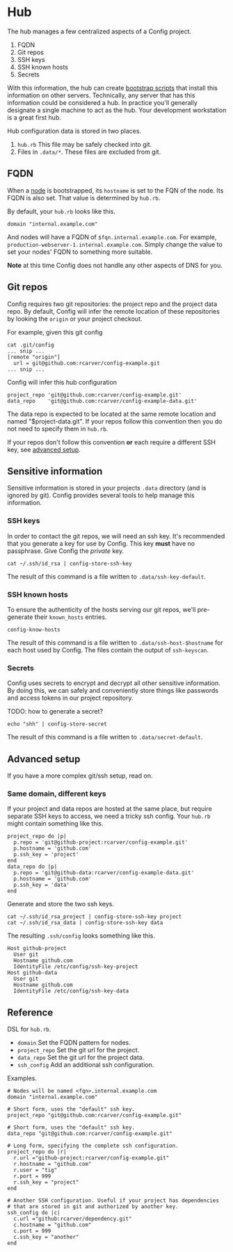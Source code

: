 # Hub

The hub manages a few centralized aspects of a Config project.

  1. FQDN
  2. Git repos
  3. SSH keys
  4. SSH known hosts
  5. Secrets

With this information, the hub can create [bootstrap
scripts](BOOTSTRAP.md) that install this information on other servers.
Technically, any server that has this information could be considered a
hub. In practice you'll generally designate a single machine to act as
the hub. Your development workstation is a great first hub.

Hub configuration data is stored in two places.

  1. `hub.rb` This file may be safely checked into git.
  2. Files in `.data/*`. These files are excluded from git.

## FQDN

When a [node](NODES.md) is bootstrapped, its `hostname` is set to the
FQN of the node. Its FQDN is also set. That value is determined by
`hub.rb`.

By default, your `hub.rb` looks like this.

    domain "internal.example.com"
    
And nodes will have a FQDN of `$fqn.internal.example.com`. For example,
`production-webserver-1.internal.example.com`. Simply change the value
to set your nodes' FQDN to something more suitable.

**Note** at this time Config does not handle any other aspects of DNS
for you.

## Git repos

Config requires two git repositories: the project repo and the project
data repo. By default, Config will infer the remote location of these
repositories by looking the `origin` or your project checkout.

For example, given this git config

    cat .git/config
    ... snip ...
    [remote "origin"]
      url = git@github.com:rcarver/config-example.git
    ... snip ...

Config will infer this hub configuration

    project_repo 'git@github.com:rcarver/config-example.git'
    data_repo    'git@github.com:rcarver/config-example-data.git'

The data repo is expected to be located at the same remote location and
named "$project-data.git". If your repos follow this convention then you
do not need to specify them in `hub.rb`.

If your repos don't follow this convention **or** each require a different
SSH key, see [advanced setup](#advanced-setup).

## Sensitive information

Sensitive information is stored in your projects `.data` directory (and
is ignored by git). Config provides several tools to help manage this
information.

### SSH keys

In order to contact the git repos, we will need an ssh key. It's
recommended that you generate a key for use by Config. This key **must**
have no passphrase. Give Config the *private* key.

    cat ~/.ssh/id_rsa | config-store-ssh-key

The result of this command is a file written to `.data/ssh-key-default`.

### SSH known hosts

To ensure the authenticity of the hosts serving our git repos, we'll
pre-generate their `known_hosts` entries. 

    config-know-hosts

The result of this command is a file written to
`.data/ssh-host-$hostname` for each host used by Config. The files
contain the output of `ssh-keyscan`.

### Secrets

Config uses secrets to encrypt and decrypt all other sensitive
information. By doing this, we can safely and conveniently store things
like passwords and access tokens in our project repository.

TODO: how to generate a secret?

    echo "shh" | config-store-secret

The result of this command is a file written to `.data/secret-default`.

## Advanced setup

If you have a more complex git/ssh setup, read on.

### Same domain, different keys

If your project and data repos are hosted at the same place, but require
separate SSH keys to access, we need a tricky ssh config. Your `hub.rb`
might contain something like this.

    project_repo do |p|
      p.repo = 'git@github-project:rcarver/config-example.git'
      p.hostname = 'github.com'
      p.ssh_key = 'project'
    end
    data_repo do |p|
      p.repo = 'git@github-data:rcarver/config-example-data.git'
      p.hostname = 'github.com'
      p.ssh_key = 'data'
    end

Generate and store the two ssh keys.

    cat ~/.ssh/id_rsa_project | config-store-ssh-key project
    cat ~/.ssh/id_rsa_data | config-store-ssh-key data

The resulting `.ssh/config` looks something like this.

    Host github-project
      User git
      Hostname github.com
      IdentityFile /etc/config/ssh-key-project
    Host github-data
      User git
      Hostname github.com
      IdentityFile /etc/config/ssh-key-data

## Reference

DSL for `hub.rb`.

  * `domain` Set the FQDN pattern for nodes.
  * `project_repo` Set the git url for the project.
  * `data_repo` Set the git url for the project data.
  * `ssh_config` Add an additional ssh configuration.

Examples.

    # Nodes will be named <fqn>.internal.example.com
    domain "internal.example.com"

    # Short form, uses the "default" ssh key.
    project_repo "git@github.com:rcarver/config-example.git"

    # Short form, uses the "default" ssh key.
    data_repo "git@github.com:rcarver/config-example.git"

    # Long form, specifying the complete ssh configuration.
    project_repo do |r|
      r.url ="github-project:rcarver/config-example.git"
      r.hostname = "github.com"
      r.user = "tig"
      r.port = 999
      r.ssh_key = "project"
    end

    # Another SSH configuration. Useful if your project has dependencies
    # that are stored in git and authorized by another key.
    ssh_config do |c|
      c.url ="github:rcarver/dependency.git"
      c.hostname = "github.com"
      c.port = 999
      c.ssh_key = "another"
    end

